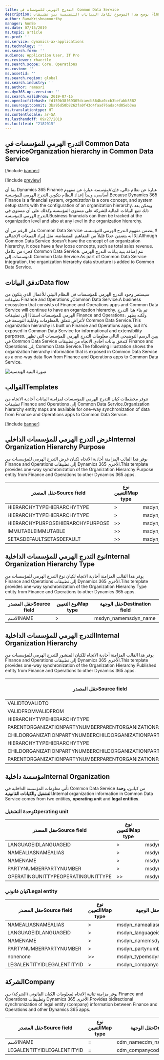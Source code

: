 ```yaml
---
title: التدرج الهرمي للمؤسسات في Common Data Service
description: يوضح هذا الموضوع تكامل البيانات التنظيمية بين تطبيقات Finance and Operations وCommon Data Service.
author: RamaKrishnamoorthy
manager: AnnBe
ms.date: 07/15/2019
ms.topic: article
ms.prod: ''
ms.service: dynamics-ax-applications
ms.technology: ''
ms.search.form: ''
audience: Application User, IT Pro
ms.reviewer: rhaertle
ms.search.scope: Core, Operations
ms.custom: ''
ms.assetid: ''
ms.search.region: global
ms.search.industry: ''
ms.author: ramasri
ms.dyn365.ops.version: ''
ms.search.validFrom: 2019-07-15
ms.openlocfilehash: fd159b38f69305dcaecb364ba0ccb3befabb3582
ms.sourcegitcommit: 3ba95d50b8262fa0f43d4faad76adac4d05eb3ea
ms.translationtype: HT
ms.contentlocale: ar-SA
ms.lasthandoff: 09/27/2019
ms.locfileid: "2182015"
---
```

## <a name="organization-hierarchy-in-common-data-service"></a><span data-ttu-id="21a7a-103">التدرج الهرمي للمؤسسات في Common Data Service</span><span class="sxs-lookup"><span data-stu-id="21a7a-103">Organization hierarchy in Common Data Service</span></span>

[!include [banner](../includes/banner.md)]

[!include [preview](../includes/preview-banner.md)]

<span data-ttu-id="21a7a-104">بما أن Dynamics 365 Finance عبارة عن نظام مالي، فإن *المؤسسة* عبارة عن مفهوم أساسي، ويبدأ إعداد النظام بتكوين التدرج الهرمي للمؤسسة.</span><span class="sxs-lookup"><span data-stu-id="21a7a-104">Because Dynamics 365 Finance is a financial system, *organization* is a core concept, and system setup starts with the configuration of an organization hierarchy.</span></span> <span data-ttu-id="21a7a-105">ويمكن بعد ذلك تتبع البيانات المالية للشركة على مستوى المؤسسة وكذلك على أي مستوى في التدرج الهرمي للمؤسسة.</span><span class="sxs-lookup"><span data-stu-id="21a7a-105">Business financials can then be tracked at the organization level and also at any level in the organization hierarchy.</span></span>

<span data-ttu-id="21a7a-106">على الرغم من أن Common Data Service لا يتضمن مفهوم التدرج الهرمي للمؤسسة، إلا أنه يتضمن عددًا قليلاً من المفاهيم الفضفاضة، مثل إيراد المبيعات الإجمالي.</span><span class="sxs-lookup"><span data-stu-id="21a7a-106">Although Common Data Service doesn't have the concept of an organization hierarchy, it does have a few loose concepts, such as total sales revenue.</span></span> <span data-ttu-id="21a7a-107">كجزء من تكامل Common Data Service، تتم إضافة بنية بيانات التدرج الهرمي للمؤسسات إلى Common Data Service.</span><span class="sxs-lookup"><span data-stu-id="21a7a-107">As part of Common Data Service integration, the organization hierarchy data structure is added to Common Data Service.</span></span>

## <a name="data-flow"></a><span data-ttu-id="21a7a-108">تدفق البيانات</span><span class="sxs-lookup"><span data-stu-id="21a7a-108">Data flow</span></span>

<span data-ttu-id="21a7a-109">سيستمر وجود التدرج الهرمي للمؤسسات في النظام البيئي للأعمال الذي يتكون من تطبيقات Finance and Operations وCommon Data Service.</span><span class="sxs-lookup"><span data-stu-id="21a7a-109">A business ecosystem that consists of Finance and Operations apps and Common Data Service will continue to have an organization hierarchy.</span></span> <span data-ttu-id="21a7a-110">تم بناء هذا التدرج الهرمي للمؤسسات استنادًا إلى تطبيقات Finance and Operations، ولكنه يظهر لأغراض تتعلق بالمعلومات وقابلية التوسعة في Common Data Service.</span><span class="sxs-lookup"><span data-stu-id="21a7a-110">This organization hierarchy is built on Finance and Operations apps, but it's exposed in Common Data Service for informational and extensibility purposes.</span></span> <span data-ttu-id="21a7a-111">يبين الرسم التوضيحي التالي معلومات التدرج الهرمي للمؤسسات التي تظهر في Common Data Service كتدفق بيانات أحادي الاتجاه من تطبيقات Finance and Operations إلى Common Data Service.</span><span class="sxs-lookup"><span data-stu-id="21a7a-111">The following illustration shows the organization hierarchy information that is exposed in Common Data Service as a one-way data flow from Finance and Operations apps to Common Data Service.</span></span>

![صورة البنية الهندسية](media/dual-write-data-flow.png)

## <a name="templates"></a><span data-ttu-id="21a7a-113">القوالب</span><span class="sxs-lookup"><span data-stu-id="21a7a-113">Templates</span></span>

<span data-ttu-id="21a7a-114">تتوفر مخططات كيان التدرج الهرمي للمؤسسات لمزامنة البيانات أحادية الاتجاه من تطبيقات Finance and Operations إلى Common Data Service.</span><span class="sxs-lookup"><span data-stu-id="21a7a-114">Organization hierarchy entity maps are available for one-way synchronization of data from Finance and Operations apps to Common Data Service.</span></span>

[!include [banner](../includes/dual-write-symbols.md)]

## <a name="internal-organization-hierarchy-purpose"></a><span data-ttu-id="21a7a-115">غرض التدرج الهرمي للمؤسسات الداخلي</span><span class="sxs-lookup"><span data-stu-id="21a7a-115">Internal Organization Hierarchy Purpose</span></span>

<span data-ttu-id="21a7a-116">يوفر هذا القالب المزامنة أحادية الاتجاه لكيان غرض التدرج الهرمي للمؤسسات من Finance and Operations إلى تطبيقات Dynamics 365 الأخرى.</span><span class="sxs-lookup"><span data-stu-id="21a7a-116">This template provides one-way synchronization of the Organization Hierarchy Purpose entity from Finance and Operations to other Dynamics 365 apps.</span></span>

<!-- ![architecture image](media/dual-write-purpose.png) -->

<span data-ttu-id="21a7a-117">حقل المصدر</span><span class="sxs-lookup"><span data-stu-id="21a7a-117">Source field</span></span> | <span data-ttu-id="21a7a-118">نوع التعيين</span><span class="sxs-lookup"><span data-stu-id="21a7a-118">Map type</span></span> | <span data-ttu-id="21a7a-119">حقل الوجهة</span><span class="sxs-lookup"><span data-stu-id="21a7a-119">Destination field</span></span>
---|---|---
<span data-ttu-id="21a7a-120">HIERARCHYTYPE</span><span class="sxs-lookup"><span data-stu-id="21a7a-120">HIERARCHYTYPE</span></span> | \> | <span data-ttu-id="21a7a-121">msdyn\_hierarchypurposetypename</span><span class="sxs-lookup"><span data-stu-id="21a7a-121">msdyn\_hierarchypurposetypename</span></span>
<span data-ttu-id="21a7a-122">HIERARCHYTYPE</span><span class="sxs-lookup"><span data-stu-id="21a7a-122">HIERARCHYTYPE</span></span> | \> | <span data-ttu-id="21a7a-123">msdyn\_hierarchytype.msdyn\_name</span><span class="sxs-lookup"><span data-stu-id="21a7a-123">msdyn\_hierarchytype.msdyn\_name</span></span>
<span data-ttu-id="21a7a-124">HIERARCHYPURPOSE</span><span class="sxs-lookup"><span data-stu-id="21a7a-124">HIERARCHYPURPOSE</span></span> | \>\> | <span data-ttu-id="21a7a-125">msdyn\_hierarchypurpose</span><span class="sxs-lookup"><span data-stu-id="21a7a-125">msdyn\_hierarchypurpose</span></span>
<span data-ttu-id="21a7a-126">IMMUTABLE</span><span class="sxs-lookup"><span data-stu-id="21a7a-126">IMMUTABLE</span></span> | \>\> | <span data-ttu-id="21a7a-127">msdyn\_immutable</span><span class="sxs-lookup"><span data-stu-id="21a7a-127">msdyn\_immutable</span></span>
<span data-ttu-id="21a7a-128">SETASDEFAULT</span><span class="sxs-lookup"><span data-stu-id="21a7a-128">SETASDEFAULT</span></span> | \>\> | <span data-ttu-id="21a7a-129">msdyn\_setasdefault</span><span class="sxs-lookup"><span data-stu-id="21a7a-129">msdyn\_setasdefault</span></span>

## <a name="internal-organization-hierarchy-type"></a><span data-ttu-id="21a7a-130">نوع التدرج الهرمي للمؤسسات الداخلية</span><span class="sxs-lookup"><span data-stu-id="21a7a-130">Internal Organization Hierarchy Type</span></span>

<span data-ttu-id="21a7a-131">يوفر هذا القالب المزامنة أحادية الاتجاه لكيان نوع التدرج الهرمي للمؤسسات من Finance and Operations إلى تطبيقات Dynamics 365 الأخرى.</span><span class="sxs-lookup"><span data-stu-id="21a7a-131">Tihs template provides one-way synchronization of the Organization Hierarchy Type entity from Finance and Operations to other Dynamics 365 apps.</span></span>

<!-- ![architecture image](media/dual-write-type.png) -->

<span data-ttu-id="21a7a-132">حقل المصدر</span><span class="sxs-lookup"><span data-stu-id="21a7a-132">Source field</span></span> | <span data-ttu-id="21a7a-133">نوع التعيين</span><span class="sxs-lookup"><span data-stu-id="21a7a-133">Map type</span></span> | <span data-ttu-id="21a7a-134">حقل الوجهة</span><span class="sxs-lookup"><span data-stu-id="21a7a-134">Destination field</span></span>
---|---|---
<span data-ttu-id="21a7a-135">الاسم</span><span class="sxs-lookup"><span data-stu-id="21a7a-135">NAME</span></span> | \> | <span data-ttu-id="21a7a-136">msdyn\_name</span><span class="sxs-lookup"><span data-stu-id="21a7a-136">msdyn\_name</span></span>

## <a name="internal-organization-hierarchy"></a><span data-ttu-id="21a7a-137">التدرج الهرمي للمؤسسات الداخلية</span><span class="sxs-lookup"><span data-stu-id="21a7a-137">Internal Organization Hierarchy</span></span>

<span data-ttu-id="21a7a-138">يوفر هذا القالب المزامنة أحادية الاتجاه للكيان المنشور للتدرج الهرمي للمؤسسات من Finance and Operations إلى تطبيقات Dynamics 365 الأخرى.</span><span class="sxs-lookup"><span data-stu-id="21a7a-138">This template provides one-way synchronization of the Organization Hierarchy Published entity from Finance and Operations to other Dynamics 365 apps.</span></span>

<!-- ![architecture image](media/dual-write-organization.png) -->

<span data-ttu-id="21a7a-139">حقل المصدر</span><span class="sxs-lookup"><span data-stu-id="21a7a-139">Source field</span></span> | <span data-ttu-id="21a7a-140">نوع التعيين</span><span class="sxs-lookup"><span data-stu-id="21a7a-140">Map type</span></span> | <span data-ttu-id="21a7a-141">حقل الوجهة</span><span class="sxs-lookup"><span data-stu-id="21a7a-141">Destination field</span></span>
---|---|---
<span data-ttu-id="21a7a-142">VALIDTO</span><span class="sxs-lookup"><span data-stu-id="21a7a-142">VALIDTO</span></span> | \> | <span data-ttu-id="21a7a-143">msdyn\_validto</span><span class="sxs-lookup"><span data-stu-id="21a7a-143">msdyn\_validto</span></span>
<span data-ttu-id="21a7a-144">VALIDFROM</span><span class="sxs-lookup"><span data-stu-id="21a7a-144">VALIDFROM</span></span> | \> | <span data-ttu-id="21a7a-145">msdyn\_validfrom</span><span class="sxs-lookup"><span data-stu-id="21a7a-145">msdyn\_validfrom</span></span>
<span data-ttu-id="21a7a-146">HIERARCHYTYPE</span><span class="sxs-lookup"><span data-stu-id="21a7a-146">HIERARCHYTYPE</span></span> | \> | <span data-ttu-id="21a7a-147">msdyn\_hierarchytypename</span><span class="sxs-lookup"><span data-stu-id="21a7a-147">msdyn\_hierarchytypename</span></span>
<span data-ttu-id="21a7a-148">PARENTORGANIZATIONPARTYNUMBER</span><span class="sxs-lookup"><span data-stu-id="21a7a-148">PARENTORGANIZATIONPARTYNUMBER</span></span> | \> | <span data-ttu-id="21a7a-149">msdyn\_parentpartyid</span><span class="sxs-lookup"><span data-stu-id="21a7a-149">msdyn\_parentpartyid</span></span>
<span data-ttu-id="21a7a-150">CHILDORGANIZATIONPARTYNUMBER</span><span class="sxs-lookup"><span data-stu-id="21a7a-150">CHILDORGANIZATIONPARTYNUMBER</span></span> | \> | <span data-ttu-id="21a7a-151">msdyn\_childpartyid</span><span class="sxs-lookup"><span data-stu-id="21a7a-151">msdyn\_childpartyid</span></span>
<span data-ttu-id="21a7a-152">HIERARCHYTYPE</span><span class="sxs-lookup"><span data-stu-id="21a7a-152">HIERARCHYTYPE</span></span> | \> | <span data-ttu-id="21a7a-153">msdyn\_hierarchytypeid.msdyn\_name</span><span class="sxs-lookup"><span data-stu-id="21a7a-153">msdyn\_hierarchytypeid.msdyn\_name</span></span>
<span data-ttu-id="21a7a-154">CHILDORGANIZATIONPARTYNUMBER</span><span class="sxs-lookup"><span data-stu-id="21a7a-154">CHILDORGANIZATIONPARTYNUMBER</span></span> | \> | <span data-ttu-id="21a7a-155">msdyn\_childid.msdyn\_partynumber</span><span class="sxs-lookup"><span data-stu-id="21a7a-155">msdyn\_childid.msdyn\_partynumber</span></span>
<span data-ttu-id="21a7a-156">PARENTORGANIZATIONPARTYNUMBER</span><span class="sxs-lookup"><span data-stu-id="21a7a-156">PARENTORGANIZATIONPARTYNUMBER</span></span> | \> | <span data-ttu-id="21a7a-157">msdyn\_parentid.msdyn\_partynumber</span><span class="sxs-lookup"><span data-stu-id="21a7a-157">msdyn\_parentid.msdyn\_partynumber</span></span>

## <a name="internal-organization"></a><span data-ttu-id="21a7a-158">مؤسسة داخلية</span><span class="sxs-lookup"><span data-stu-id="21a7a-158">Internal Organization</span></span>

<span data-ttu-id="21a7a-159">تأتي معلومات المؤسسة الداخلية في Common Data Service من كيانين، **وحدة التشغيل** و**الكيانات القانونية**.</span><span class="sxs-lookup"><span data-stu-id="21a7a-159">Internal organization information in Common Data Service comes from two entities, **operating unit** and **legal entities**.</span></span>

<!-- ![architecture image](media/dual-write-operating-unit.png) -->

<!-- ![architecture image](media/dual-write-legal-entities.png) -->

### <a name="operating-unit"></a><span data-ttu-id="21a7a-160">وحدة التشغيل</span><span class="sxs-lookup"><span data-stu-id="21a7a-160">Operating unit</span></span>

<span data-ttu-id="21a7a-161">حقل المصدر</span><span class="sxs-lookup"><span data-stu-id="21a7a-161">Source field</span></span> | <span data-ttu-id="21a7a-162">نوع التعيين</span><span class="sxs-lookup"><span data-stu-id="21a7a-162">Map type</span></span> | <span data-ttu-id="21a7a-163">حقل الوجهة</span><span class="sxs-lookup"><span data-stu-id="21a7a-163">Destination field</span></span>
---|---|---
<span data-ttu-id="21a7a-164">LANGUAGEID</span><span class="sxs-lookup"><span data-stu-id="21a7a-164">LANGUAGEID</span></span> | \> | <span data-ttu-id="21a7a-165">msdyn\_languageid</span><span class="sxs-lookup"><span data-stu-id="21a7a-165">msdyn\_languageid</span></span>
<span data-ttu-id="21a7a-166">NAMEALIAS</span><span class="sxs-lookup"><span data-stu-id="21a7a-166">NAMEALIAS</span></span> | \> | <span data-ttu-id="21a7a-167">msdyn\_namealias</span><span class="sxs-lookup"><span data-stu-id="21a7a-167">msdyn\_namealias</span></span>
<span data-ttu-id="21a7a-168">NAME</span><span class="sxs-lookup"><span data-stu-id="21a7a-168">NAME</span></span> | \> | <span data-ttu-id="21a7a-169">msdyn\_name</span><span class="sxs-lookup"><span data-stu-id="21a7a-169">msdyn\_name</span></span>
<span data-ttu-id="21a7a-170">PARTYNUMBER</span><span class="sxs-lookup"><span data-stu-id="21a7a-170">PARTYNUMBER</span></span> | \> | <span data-ttu-id="21a7a-171">msdyn\_partynumber</span><span class="sxs-lookup"><span data-stu-id="21a7a-171">msdyn\_partynumber</span></span>
<span data-ttu-id="21a7a-172">OPERATINGUNITTYPE</span><span class="sxs-lookup"><span data-stu-id="21a7a-172">OPERATINGUNITTYPE</span></span> | \>\> | <span data-ttu-id="21a7a-173">msdyn\_type</span><span class="sxs-lookup"><span data-stu-id="21a7a-173">msdyn\_type</span></span>

### <a name="legal-entity"></a><span data-ttu-id="21a7a-174">كيان قانوني</span><span class="sxs-lookup"><span data-stu-id="21a7a-174">Legal entity</span></span>

<span data-ttu-id="21a7a-175">حقل المصدر</span><span class="sxs-lookup"><span data-stu-id="21a7a-175">Source field</span></span> | <span data-ttu-id="21a7a-176">نوع التعيين</span><span class="sxs-lookup"><span data-stu-id="21a7a-176">Map type</span></span> | <span data-ttu-id="21a7a-177">حقل الوجهة</span><span class="sxs-lookup"><span data-stu-id="21a7a-177">Destination field</span></span>
---|---|---
<span data-ttu-id="21a7a-178">NAMEALIAS</span><span class="sxs-lookup"><span data-stu-id="21a7a-178">NAMEALIAS</span></span> | \> | <span data-ttu-id="21a7a-179">msdyn\_namealias</span><span class="sxs-lookup"><span data-stu-id="21a7a-179">msdyn\_namealias</span></span>
<span data-ttu-id="21a7a-180">LANGUAGEID</span><span class="sxs-lookup"><span data-stu-id="21a7a-180">LANGUAGEID</span></span> | \> | <span data-ttu-id="21a7a-181">msdyn\_languageid</span><span class="sxs-lookup"><span data-stu-id="21a7a-181">msdyn\_languageid</span></span>
<span data-ttu-id="21a7a-182">NAME</span><span class="sxs-lookup"><span data-stu-id="21a7a-182">NAME</span></span> | \> | <span data-ttu-id="21a7a-183">msdyn\_name</span><span class="sxs-lookup"><span data-stu-id="21a7a-183">msdyn\_name</span></span>
<span data-ttu-id="21a7a-184">PARTYNUMBER</span><span class="sxs-lookup"><span data-stu-id="21a7a-184">PARTYNUMBER</span></span> | \> | <span data-ttu-id="21a7a-185">msdyn\_partynumber</span><span class="sxs-lookup"><span data-stu-id="21a7a-185">msdyn\_partynumber</span></span>
<span data-ttu-id="21a7a-186">none</span><span class="sxs-lookup"><span data-stu-id="21a7a-186">none</span></span> | \>\> | <span data-ttu-id="21a7a-187">msdyn\_type</span><span class="sxs-lookup"><span data-stu-id="21a7a-187">msdyn\_type</span></span>
<span data-ttu-id="21a7a-188">LEGALENTITYID</span><span class="sxs-lookup"><span data-stu-id="21a7a-188">LEGALENTITYID</span></span> | \> | <span data-ttu-id="21a7a-189">msdyn\_companycode</span><span class="sxs-lookup"><span data-stu-id="21a7a-189">msdyn\_companycode</span></span>

## <a name="company"></a><span data-ttu-id="21a7a-190">الشركة</span><span class="sxs-lookup"><span data-stu-id="21a7a-190">Company</span></span>

<span data-ttu-id="21a7a-191">يوفر مزامنة ثنائية الاتجاه لمعلومات الكيان القانوني (الشركة) بين Finance and Operations وتطبيقات Dynamics 365 الأخرى.</span><span class="sxs-lookup"><span data-stu-id="21a7a-191">Provides bidirectional synchronization of legal entity (company) information between Finance and Operations and other Dynamics 365 apps.</span></span>

<!-- ![architecture image](media/dual-write-company.png) -->

<span data-ttu-id="21a7a-192">حقل المصدر</span><span class="sxs-lookup"><span data-stu-id="21a7a-192">Source field</span></span> | <span data-ttu-id="21a7a-193">نوع التعيين</span><span class="sxs-lookup"><span data-stu-id="21a7a-193">Map type</span></span> | <span data-ttu-id="21a7a-194">حقل الوجهة</span><span class="sxs-lookup"><span data-stu-id="21a7a-194">Destination field</span></span>
---|---|---
<span data-ttu-id="21a7a-195">الاسم</span><span class="sxs-lookup"><span data-stu-id="21a7a-195">NAME</span></span> | = | <span data-ttu-id="21a7a-196">cdm\_name</span><span class="sxs-lookup"><span data-stu-id="21a7a-196">cdm\_name</span></span>
<span data-ttu-id="21a7a-197">LEGALENTITYID</span><span class="sxs-lookup"><span data-stu-id="21a7a-197">LEGALENTITYID</span></span> | = | <span data-ttu-id="21a7a-198">cdm\_companycode</span><span class="sxs-lookup"><span data-stu-id="21a7a-198">cdm\_companycode</span></span>
